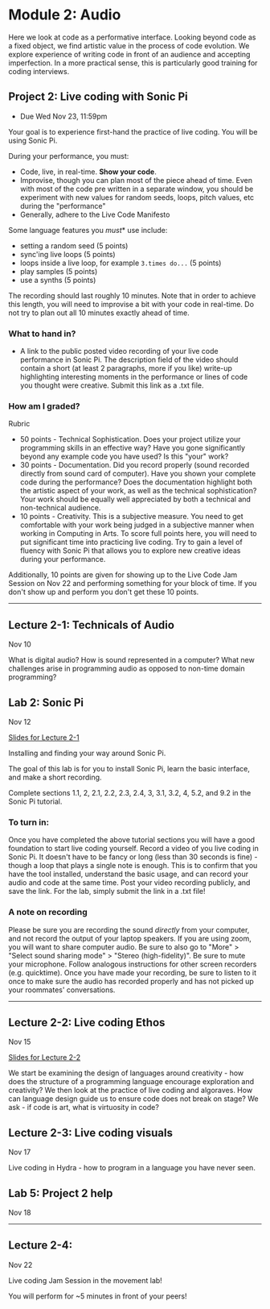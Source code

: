 # Module 2: Audio


Here we look at code as a performative interface. 
Looking beyond code as a fixed object, we find artistic value in the process of code evolution.
We explore experience of writing code in front of an audience and accepting imperfection.
In a more practical sense, this is particularly good training for coding interviews.

<a name="project2"></a>

## Project 2: Live coding with Sonic Pi

- Due Wed Nov 23, 11:59pm

Your goal is to experience first-hand the practice of live coding.
You will be using Sonic Pi. 

During your performance, you must:

- Code, live, in real-time. **Show your code**.
- Improvise, though you can plan most of the piece ahead of time. Even with most of the code pre written in a separate window, you should be experiment with new values for random seeds, loops, pitch values, etc during the "performance"
- Generally, adhere to the Live Code Manifesto

Some language features you *must** use include:

- setting a random seed (5 points)
- sync'ing live loops (5 points)
- loops inside a live loop, for example ```3.times do...``` (5 points)
- play samples (5 points)
- use a synths (5 points)

The recording should last roughly 10 minutes. Note that in order to achieve this length, you will need to improvise a bit with your code in real-time. Do not try to plan out all 10 minutes exactly ahead of time.

### What to hand in?

- A link to the public posted video recording of your live code performance in Sonic Pi. The description field of the video should contain a short (at least 2 paragraphs, more if you like) write-up highlighting interesting moments in the performance or lines of code you thought were creative. Submit this link as a .txt file.

### How am I graded?

Rubric

- 50 points - Technical Sophistication. Does your project utilize your programming skills in an effective way? Have you gone significantly beyond any example code you have used? Is this "your" work?
- 30 points - Documentation. Did you record properly (sound recorded directly from sound card of computer). Have you shown your complete code during the performance? 
Does the documentation highlight both the artistic aspect of your work, as well as the technical sophistication? Your work should be equally well appreciated by both a technical and non-technical audience. 
- 10 points - Creativity. This is a subjective measure. You need to get comfortable with your work being judged in a subjective manner when working in Computing in Arts. To score full points here, you will need to put significant time into practicing live coding. Try to gain a level of fluency with Sonic Pi that allows you to explore new creative ideas during your performance.

Additionally, 10 points are given for showing up to the Live Code Jam Session on Nov 22 and performing something for your block of time. If you don't show up and perform you don't get these 10 points.

<hr> 

## Lecture 2-1: Technicals of Audio  

Nov 10

What is digital audio? How is sound represented in a computer?
What new challenges arise in programming audio as opposed to non-time domain programming?

<a name="lab2"></a>

## Lab 2: Sonic Pi

Nov 12

[Slides for Lecture 2-1](https://docs.google.com/presentation/d/15GVnhcprkbth51CwEFJyHwlS0OdxUY8D2bP3TILpk9o/edit?usp=sharing)

Installing and finding your way around Sonic Pi.

The goal of this lab is for you to install Sonic Pi, learn the basic interface, and make a short recording. 

Complete sections 1.1, 2, 2.1, 2.2, 2.3, 2.4, 3, 3.1, 3.2, 4, 5.2, and 9.2 in the Sonic Pi tutorial.

### To turn in:

Once you have completed the above tutorial sections you will have a good foundation to start live coding yourself. Record a video of you live coding in Sonic Pi. It doesn't have to be fancy or long (less than 30 seconds is fine) - though a loop that plays a single note is enough. This is to confirm that you have the tool installed, understand the basic usage, and can record your audio and code at the same time. Post your video recording publicly, and save the link. For the lab, simply submit the link in a .txt file!


### A note on recording

Please be sure you are recording the sound *directly* from your computer, and not record the output of your laptop speakers. If you are using zoom, you will want to share computer audio. Be sure to also go to "More" > "Select sound sharing mode" > "Stereo (high-fidelity)". Be sure to mute your microphone. Follow analogous instructions for other screen recorders (e.g. quicktime). Once you have made your recording, be sure to listen to it once to make sure the audio has recorded properly and has not picked up your roommates' conversations. 

<hr>


## Lecture 2-2: Live coding Ethos

Nov 15

[Slides for Lecture 2-2](https://docs.google.com/presentation/d/1VNr-c2h478Eacsf-vx0Z9TGsG00SZ9tQZkgDZWvb3qw/edit?usp=sharing)

We start be examining the design of languages around creativity - how does the structure of a programming language encourage exploration and creativity?
We then look at the practice of live coding and algoraves.
How can language design guide us to ensure code does not break on stage?
We ask - if code is art, what is virtuosity in code?

## Lecture 2-3: Live coding visuals

Nov 17

Live coding in Hydra - how to program in a language you have never seen.

## Lab 5: Project 2 help

Nov 18

<hr>

## Lecture 2-4: 

Nov 22

Live coding Jam Session in the movement lab!

You will perform for ~5 minutes in front of your peers!
